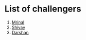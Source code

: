# List of challengers
1. [Mrinal](https://github.com/mrinal1224)
2. [Shivay](https://github.com/shivaylamba)
3. [Darshan](https://github.com/Darshan-Limbani)
